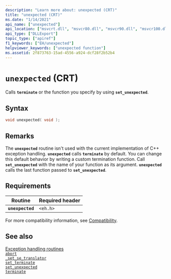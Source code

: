 ```yaml
---
description: "Learn more about: unexpected (CRT)"
title: "unexpected (CRT)"
ms.date: "1/14/2021"
api_name: ["unexpected"]
api_location: ["msvcrt.dll", "msvcr80.dll", "msvcr90.dll", "msvcr100.dll", "msvcr100_clr0400.dll", "msvcr110.dll", "msvcr110_clr0400.dll", "msvcr120.dll", "msvcr120_clr0400.dll", "ucrtbase.dll"]
api_type: ["DLLExport"]
topic_type: ["apiref"]
f1_keywords: ["EH/unexpected"]
helpviewer_keywords: ["unexpected function"]
ms.assetid: 2f873763-15ad-4556-a924-dcf28f2b52b4
---
```

# `unexpected` (CRT)

Calls **`terminate`** or the function you specify by using **`set_unexpected`**.

## Syntax

```C
void unexpected( void );
```

## Remarks

The **`unexpected`** routine isn't used with the current implementation of C++ exception handling. **`unexpected`** calls **`terminate`** by default. You can change this default behavior by writing a custom termination function. Call **`set_unexpected`** with the name of your function as its argument. **`unexpected`** calls the last function passed to **`set_unexpected`**.

## Requirements

| Routine | Required header |
|---|---|
| **`unexpected`** | `<eh.h>` |

For more compatibility information, see [Compatibility](../compatibility.md).

## See also

[Exception handling routines](../exception-handling-routines.md)\
[`abort`](abort.md)\
[`_set_se_translator`](set-se-translator.md)\
[`set_terminate`](set-terminate-crt.md)\
[`set_unexpected`](set-unexpected-crt.md)\
[`terminate`](terminate-crt.md)

